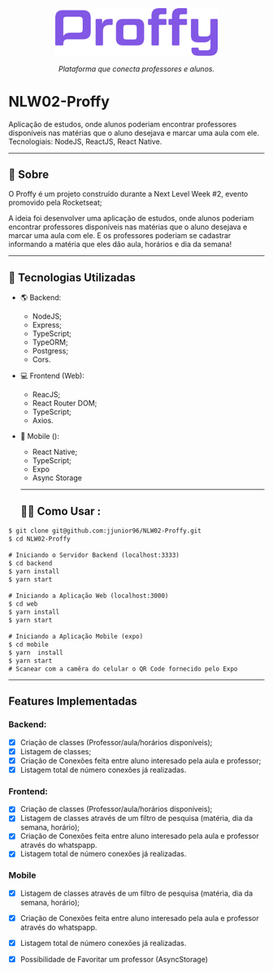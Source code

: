 

<p align="center">
<img src="https://raw.githubusercontent.com/matheusjouan/NLW02-Proffy/master/proffyImg.png" width="320px"/>
<p align="center"><i>Plataforma que conecta professores e alunos.</i></p>
</p>


# NLW02-Proffy
Aplicação de estudos, onde alunos poderiam encontrar professores disponíveis nas matérias que o aluno desejava e marcar uma aula com ele. Tecnologiais: NodeJS, ReactJS, React Native.

---

## 📔 Sobre

O Proffy é um projeto construído durante a Next Level Week #2, evento promovido pela Rocketseat;

A ideia foi desenvolver uma aplicação de estudos, onde alunos poderiam encontrar professores disponíveis nas matérias que o aluno desejava e marcar uma aula com ele. E os professores poderiam se cadastrar informando a matéria que eles dão aula, horários e dia da semana!

---

## :rocket: Tecnologias Utilizadas

- 🌎 Backend:
  - NodeJS;
  - Express;
  - TypeScript;
  - TypeORM;
  - Postgress;
  - Cors.
  
- 💻 Frontend (Web):
  - ReacJS;
  - React Router DOM;
  - TypeScript;
  - Axios.
  
- 📱  Mobile ():
  - React Native;
  - TypeScript;
  - Expo
  - Async Storage
  
  ---
  
  ## 👨‍💻️ Como Usar  :

```shell
$ git clone git@github.com:jjunior96/NLW02-Proffy.git
$ cd NLW02-Proffy

# Iniciando o Servidor Backend (localhost:3333)
$ cd backend
$ yarn install
$ yarn start

# Iniciando a Aplicação Web (localhost:3000)
$ cd web
$ yarn install
$ yarn start

# Iniciando a Aplicação Mobile (expo)
$ cd mobile
$ yarn  install
$ yarn start
# Scanear com a camêra do celular o QR Code fornecido pelo Expo
```

---

## Features Implementadas

### Backend:

  - [x] Criação de classes (Professor/aula/horários disponíveis);
  - [x] Listagem de classes;
  - [x] Criação de Conexões feita entre aluno interesado pela aula e professor;
  - [x] Listagem total de número conexões já realizadas.

### Frontend:
  - [x] Criação de classes (Professor/aula/horários disponíveis);
  - [x] Listagem de classes através de um filtro de pesquisa (matéria, dia da semana, horário);
  - [x] Criação de Conexões feita entre aluno interesado pela aula e professor através do whatspapp.
  - [x] Listagem total de número conexões já realizadas.

### Mobile

  - [x] Listagem de classes através de um filtro de pesquisa (matéria, dia da semana, horário);
  - [x] Criação de Conexões feita entre aluno interesado pela aula e professor através do whatspapp.
  - [x] Listagem total de número conexões já realizadas.
  - [x] Possibilidade de Favoritar um professor (AsyncStorage)
  
